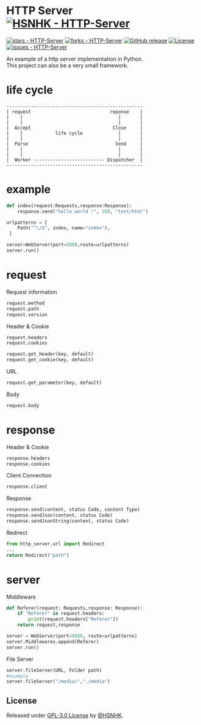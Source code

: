 # HTTP Server [![HSNHK - HTTP-Server](https://img.shields.io/static/v1?label=HSNHK&message=HTTP-Server&color=blue&logo=github)](https://github.com/HSNHK/HTTP-Server)
[![stars - HTTP-Server](https://img.shields.io/github/stars/HSNHK/HTTP-Server?style=social)](https://github.com/HSNHK/HTTP-Server)
[![forks - HTTP-Server](https://img.shields.io/github/forks/HSNHK/HTTP-Server?style=social)](https://github.com/HSNHK/HTTP-Server)
[![GitHub release](https://img.shields.io/github/release/HSNHK/HTTP-Server?include_prereleases=&sort=semver)](https://github.com/HSNHK/HTTP-Server/releases/)
[![License](https://img.shields.io/badge/License-_GPL--3.0_License-blue)](#license)
[![issues - HTTP-Server](https://img.shields.io/github/issues/HSNHK/HTTP-Server)](https://github.com/HSNHK/HTTP-Server/issues)

An example of a http server implementation in Python.<br>
This project can also be a very small framework.

# life cycle
```
--------------------------------------------------
| request                             reponse    |
|    |                                   |       |
|    |                                   |       |
|  Accept                              Close     |
|    |            life cycle             |       |
|    |                                   |       |
|  Parse                                Send     |
|    |                                   |       |
|    |                                   |       |
|  Worker -------------------------- Dispatcher  |
--------------------------------------------------
```
# example
```python
def index(request:Requests,response:Response):
    response.send("hello world !", 200, "text/html")

urlpatterns = [
    Path("^\/$", index, name="index"),
 ]

server=WebServer(port=8080,route=urlpatterns)
server.run()
```
# request
Request information
```python
request.method
request.path
request.version
```
Header & Cookie
```python
request.headers
request.cookies 

request.get_header(key, default)
request.get_cookie(key, default)
```
URL
```python
request.get_parameter(key, default)
```
Body
```python
request.body
```
# response
Header & Cookie
```python
response.headers
response.cookies
```
Client Connection
```python
response.client
```
Response
```python
response.send(content, status Code, content Type)
response.sendJson(content, status Code)
response.sendJsonString(content, status Code)
```
Redirect
```python
from http_server.url import Redirect 
...
return Redirect("path")
```
# server
Middleware
```python
def Referer(request: Requests,response: Response):
    if "Referer" in request.headers:
        print(request.headers["Referer"])
    return request,response

server = WebServer(port=8080, route=urlpatterns)
server.Middlewares.append(Referer)
server.run()
```
File Server
```python
server.fileServer(URL, Folder path)
#example
server.fileServer("/media/","./media")
```
## License
Released under [ GPL-3.0 License](/LICENSE) by [@HSNHK](https://github.com/HSNHK).
